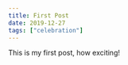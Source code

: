 ```yaml
---
title: First Post
date: 2019-12-27
tags: ["celebration"]
---
```


This is my first post, how exciting!